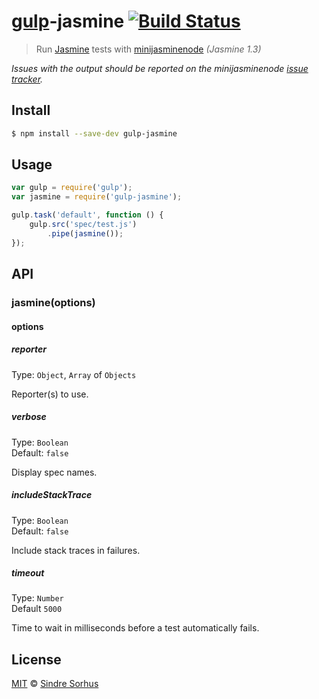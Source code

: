 # [gulp](http://gulpjs.com)-jasmine [![Build Status](https://travis-ci.org/sindresorhus/gulp-jasmine.svg?branch=master)](https://travis-ci.org/sindresorhus/gulp-jasmine)

> Run [Jasmine](http://jasmine.github.io/1.3/introduction.html) tests with [minijasminenode](https://github.com/juliemr/minijasminenode) *(Jasmine 1.3)*

*Issues with the output should be reported on the minijasminenode [issue tracker](https://github.com/juliemr/minijasminenode).*


## Install

```bash
$ npm install --save-dev gulp-jasmine
```


## Usage

```js
var gulp = require('gulp');
var jasmine = require('gulp-jasmine');

gulp.task('default', function () {
	gulp.src('spec/test.js')
		.pipe(jasmine());
});
```


## API

### jasmine(options)

#### options

##### reporter

Type: `Object`, `Array` of `Objects`

Reporter(s) to use.

##### verbose

Type: `Boolean`  
Default: `false`

Display spec names.

##### includeStackTrace

Type: `Boolean`  
Default: `false`

Include stack traces in failures.

##### timeout

Type: `Number`  
Default `5000`

Time to wait in milliseconds before a test automatically fails.


## License

[MIT](http://opensource.org/licenses/MIT) © [Sindre Sorhus](http://sindresorhus.com)
